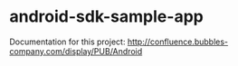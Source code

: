 # android-sdk-sample-app

Documentation for this project: http://confluence.bubbles-company.com/display/PUB/Android